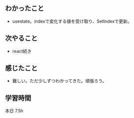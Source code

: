 ## わかったこと
- usestate。indexで変化する値を受け取り、SetIndexで更新。
## 次やること
- react続き
## 感じたこと
- 難しい。ただ少しずつわかってきた。頑張ろう。
## 学習時間
本日 7.5h
